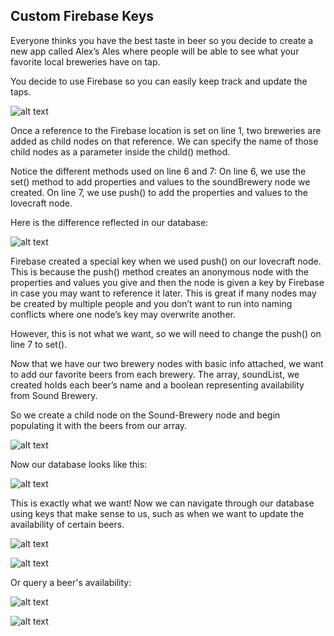 Custom Firebase Keys
---------------------

Everyone thinks you have the best taste in beer so you decide to create a new app called Alex’s Ales where people will be able to see what your favorite local breweries have on tap.  

You decide to use Firebase so you can easily keep track and update the taps.

![alt text](http://i.imgur.com/RtfGoYa.png)

Once a reference to the Firebase location is set on line 1, two breweries are added as child nodes on that reference.  We can specify the name of those child nodes as a parameter inside the child() method.

Notice the different methods used on line 6 and 7:
On line 6, we use the set() method to add properties and values to the soundBrewery node we created.
On line 7, we use push() to add the properties and values to the lovecraft node.

Here is the difference reflected in our database:

![alt text](http://i.imgur.com/eMOenzb.png)

Firebase created a special key when we used push() on our lovecraft node.  This is because the push() method creates an anonymous node with the properties and values you give and then the node is given a key by Firebase in case you may want to reference it later.  This is great if many nodes may be created by multiple people and you don’t want to run into naming conflicts where one node’s key may overwrite another.

However, this is not what we want, so we will need to change the push() on line 7 to set().

Now that we have our two brewery nodes with basic info attached, we want to add our favorite beers from each brewery.  The array, soundList, we created holds each beer’s name and a boolean representing availability from Sound Brewery.

So we create a child node on the Sound-Brewery node and begin populating it with the beers from our array.

![alt text](http://i.imgur.com/LXoc8vX.png)

Now our database looks like this:

![alt text](http://i.imgur.com/rpvOePN.png)

This is exactly what we want!  Now we can navigate through our database using keys that make sense to us, such as when we want to update the availability of certain beers.

![alt text](http://i.imgur.com/VNhMkNS.png)

![alt text](http://i.imgur.com/RaUjGGw.png)

Or query a beer's availability:

![alt text](http://i.imgur.com/qZ3Z1LB.png)

![alt text](http://i.imgur.com/GK3wdCW.png)

